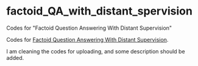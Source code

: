 # factoid_QA_with_distant_spervision
Codes for "Factoid Question Answering With Distant Supervision"


Codes for [Factoid Question Answering With Distant Supervision](http://www.mdpi.com/1099-4300/20/6/439/pdf). 

I am cleaning the codes for uploading, and some description should be added. 


